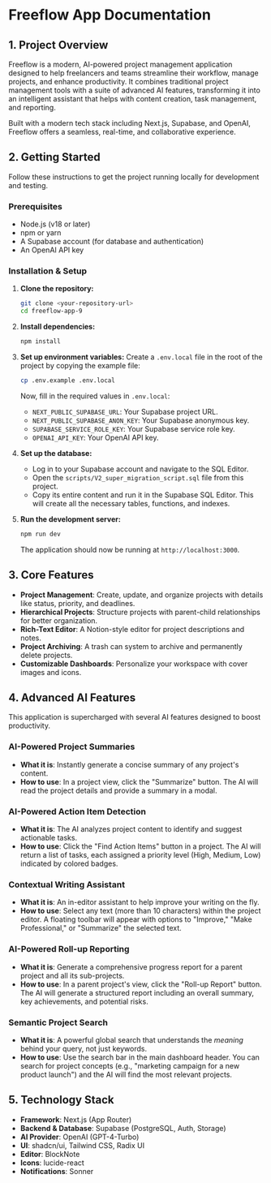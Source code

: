 # Freeflow App Documentation

## 1. Project Overview

Freeflow is a modern, AI-powered project management application designed to help freelancers and teams streamline their workflow, manage projects, and enhance productivity. It combines traditional project management tools with a suite of advanced AI features, transforming it into an intelligent assistant that helps with content creation, task management, and reporting.

Built with a modern tech stack including Next.js, Supabase, and OpenAI, Freeflow offers a seamless, real-time, and collaborative experience.

## 2. Getting Started

Follow these instructions to get the project running locally for development and testing.

### Prerequisites

- Node.js (v18 or later)
- npm or yarn
- A Supabase account (for database and authentication)
- An OpenAI API key

### Installation & Setup

1.  **Clone the repository:**
    ```bash
    git clone <your-repository-url>
    cd freeflow-app-9
    ```

2.  **Install dependencies:**
    ```bash
    npm install
    ```

3.  **Set up environment variables:**
    Create a `.env.local` file in the root of the project by copying the example file:
    ```bash
    cp .env.example .env.local
    ```
    Now, fill in the required values in `.env.local`:
    - `NEXT_PUBLIC_SUPABASE_URL`: Your Supabase project URL.
    - `NEXT_PUBLIC_SUPABASE_ANON_KEY`: Your Supabase anonymous key.
    - `SUPABASE_SERVICE_ROLE_KEY`: Your Supabase service role key.
    - `OPENAI_API_KEY`: Your OpenAI API key.

4.  **Set up the database:**
    - Log in to your Supabase account and navigate to the SQL Editor.
    - Open the `scripts/V2_super_migration_script.sql` file from this project.
    - Copy its entire content and run it in the Supabase SQL Editor. This will create all the necessary tables, functions, and indexes.

5.  **Run the development server:**
    ```bash
    npm run dev
    ```
    The application should now be running at `http://localhost:3000`.

## 3. Core Features

- **Project Management**: Create, update, and organize projects with details like status, priority, and deadlines.
- **Hierarchical Projects**: Structure projects with parent-child relationships for better organization.
- **Rich-Text Editor**: A Notion-style editor for project descriptions and notes.
- **Project Archiving**: A trash can system to archive and permanently delete projects.
- **Customizable Dashboards**: Personalize your workspace with cover images and icons.

## 4. Advanced AI Features

This application is supercharged with several AI features designed to boost productivity.

### AI-Powered Project Summaries
- **What it is**: Instantly generate a concise summary of any project's content.
- **How to use**: In a project view, click the "Summarize" button. The AI will read the project details and provide a summary in a modal.

### AI-Powered Action Item Detection
- **What it is**: The AI analyzes project content to identify and suggest actionable tasks.
- **How to use**: Click the "Find Action Items" button in a project. The AI will return a list of tasks, each assigned a priority level (High, Medium, Low) indicated by colored badges.

### Contextual Writing Assistant
- **What it is**: An in-editor assistant to help improve your writing on the fly.
- **How to use**: Select any text (more than 10 characters) within the project editor. A floating toolbar will appear with options to "Improve," "Make Professional," or "Summarize" the selected text.

### AI-Powered Roll-up Reporting
- **What it is**: Generate a comprehensive progress report for a parent project and all its sub-projects.
- **How to use**: In a parent project's view, click the "Roll-up Report" button. The AI will generate a structured report including an overall summary, key achievements, and potential risks.

### Semantic Project Search
- **What it is**: A powerful global search that understands the *meaning* behind your query, not just keywords.
- **How to use**: Use the search bar in the main dashboard header. You can search for project concepts (e.g., "marketing campaign for a new product launch") and the AI will find the most relevant projects.

## 5. Technology Stack

- **Framework**: Next.js (App Router)
- **Backend & Database**: Supabase (PostgreSQL, Auth, Storage)
- **AI Provider**: OpenAI (GPT-4-Turbo)
- **UI**: shadcn/ui, Tailwind CSS, Radix UI
- **Editor**: BlockNote
- **Icons**: lucide-react
- **Notifications**: Sonner

